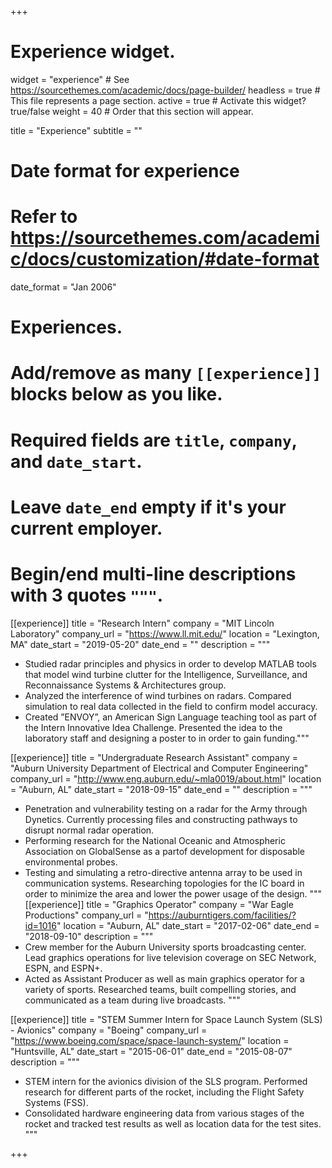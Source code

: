 +++
# Experience widget.
widget = "experience"  # See https://sourcethemes.com/academic/docs/page-builder/
headless = true  # This file represents a page section.
active = true  # Activate this widget? true/false
weight = 40  # Order that this section will appear.

title = "Experience"
subtitle = ""

# Date format for experience
#   Refer to https://sourcethemes.com/academic/docs/customization/#date-format
date_format = "Jan 2006"

# Experiences.
#   Add/remove as many `[[experience]]` blocks below as you like.
#   Required fields are `title`, `company`, and `date_start`.
#   Leave `date_end` empty if it's your current employer.
#   Begin/end multi-line descriptions with 3 quotes `"""`.
[[experience]]
  title = "Research Intern"
  company = "MIT Lincoln Laboratory"
  company_url = "https://www.ll.mit.edu/"
  location = "Lexington, MA"
  date_start = "2019-05-20"
  date_end = ""
  description = """
  
  * Studied radar principles and physics in order to develop MATLAB tools that model wind turbine clutter for the Intelligence, Surveillance, and Reconnaissance Systems & Architectures group.  
  * Analyzed the interference of wind turbines on radars. Compared simulation to real data collected in the field to confirm model accuracy. 
  * Created ”ENVOY”, an American Sign Language teaching tool as part of the Intern Innovative Idea Challenge. Presented the idea to the laboratory staff and designing a poster to in order to gain funding."""

[[experience]]
  title = "Undergraduate Research Assistant"
  company = "Auburn University Department of Electrical and Computer Engineering"
  company_url = "http://www.eng.auburn.edu/~mla0019/about.html"
  location = "Auburn, AL"
  date_start = "2018-09-15"
  date_end = ""
  description = """
  * Penetration and vulnerability testing on a radar for the Army through Dynetics. Currently processing files and constructing pathways to disrupt normal radar operation.
  * Performing research for the National Oceanic and Atmospheric Association on GlobalSense as a partof development for disposable environmental probes.
  * Testing and simulating a retro-directive antenna array to be used in communication  systems. Researching topologies for the IC board in order to minimize the area and lower the power usage of the design.
  """
[[experience]]
  title = "Graphics Operator"
  company = "War Eagle Productions"
  company_url = "https://auburntigers.com/facilities/?id=1016"
  location = "Auburn, AL"
  date_start = "2017-02-06"
  date_end = "2018-09-10"
  description = """
  * Crew member for the Auburn University sports broadcasting center. Lead graphics operations for live television coverage on SEC Network, ESPN, and ESPN+. 
  * Acted as Assistant Producer as well as main graphics operator for a variety of sports. Researched teams, built compelling stories, and communicated as a team during live broadcasts. 
  """
  
  
[[experience]]
  title = "STEM Summer Intern for Space Launch System (SLS) - Avionics"
  company = "Boeing"
  company_url = "https://www.boeing.com/space/space-launch-system/"
  location = "Huntsville, AL"
  date_start = "2015-06-01"
  date_end = "2015-08-07"
  description = """
  * STEM intern for the avionics division of the SLS program. Performed research for different parts of the rocket, including the Flight Safety Systems (FSS).
  * Consolidated hardware engineering data from various stages of the rocket and tracked test results as well as location data for the test sites.
  """

+++
